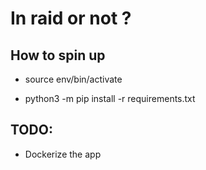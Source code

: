 # In raid or not ?

## How to spin up

- source env/bin/activate

- python3 -m pip install -r requirements.txt

## TODO:

- Dockerize the app
